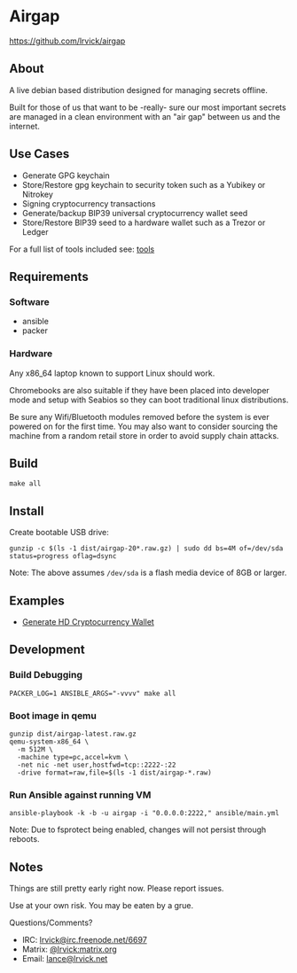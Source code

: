 # Airgap #

<https://github.com/lrvick/airgap>

## About ##

A live debian based distribution designed for managing secrets offline.

Built for those of us that want to be -really- sure our most important secrets
are managed in a clean environment with an "air gap" between us and the
internet.

## Use Cases ##

- Generate GPG keychain
- Store/Restore gpg keychain to security token such as a Yubikey or Nitrokey
- Signing cryptocurrency transactions
- Generate/backup BIP39 universal cryptocurrency wallet seed
- Store/Restore BIP39 seed to a hardware wallet such as a Trezor or Ledger

For a full list of tools included see: [tools](docs/tools.md)

## Requirements ##

### Software ###

* ansible
* packer

### Hardware ###

Any x86_64 laptop known to support Linux should work.

Chromebooks are also suitable if they have been placed into developer mode
and setup with Seabios so they can boot traditional linux distributions.

Be sure any Wifi/Bluetooth modules removed before the system is ever powered
on for the first time. You may also want to consider sourcing the machine
from a random retail store in order to avoid supply chain attacks.

## Build ##

```
make all
```

## Install ##

Create bootable USB drive:
```
gunzip -c $(ls -1 dist/airgap-20*.raw.gz) | sudo dd bs=4M of=/dev/sda status=progress oflag=dsync
```

Note: The above assumes `/dev/sda` is a flash media device of 8GB or larger.

## Examples ##

* [Generate HD Cryptocurrency Wallet](docs/HD-Cryptocurrency-Wallet.md)

## Development ##

### Build Debugging

```
PACKER_LOG=1 ANSIBLE_ARGS="-vvvv" make all
```

### Boot image in qemu

```
gunzip dist/airgap-latest.raw.gz
qemu-system-x86_64 \
  -m 512M \
  -machine type=pc,accel=kvm \
  -net nic -net user,hostfwd=tcp::2222-:22
  -drive format=raw,file=$(ls -1 dist/airgap-*.raw)
```

### Run Ansible against running VM

```
ansible-playbook -k -b -u airgap -i "0.0.0.0:2222," ansible/main.yml
```

Note: Due to fsprotect being enabled, changes will not persist through reboots.

## Notes ##

  Things are still pretty early right now. Please report issues.

  Use at your own risk. You may be eaten by a grue.

  Questions/Comments?

  - IRC: [lrvick@irc.freenode.net/6697]()
  - Matrix: [@lrvick:matrix.org]()
  - Email: [lance@lrvick.net](mailto://lance@lrvick.net)
